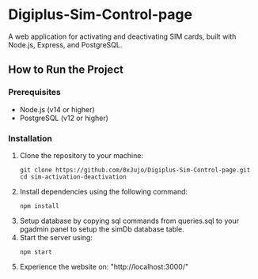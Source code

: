 # Digiplus-Sim-Control-page

A web application for activating and deactivating SIM cards, built with Node.js, Express, and PostgreSQL.

## How to Run the Project

### Prerequisites
- Node.js (v14 or higher)
- PostgreSQL (v12 or higher)

### Installation
1. Clone the repository to your machine:
   ```
   git clone https://github.com/0xJujo/Digiplus-Sim-Control-page.git
   cd sim-activation-deactivation
2. Install dependencies using the following command:
   ```
   npm install
3. Setup database by copying sql commands from queries.sql to your pgadmin panel to setup the simDb database table.
4. Start the server using:
   ```
   npm start
5. Experience the website on:
   "http://localhost:3000/"
